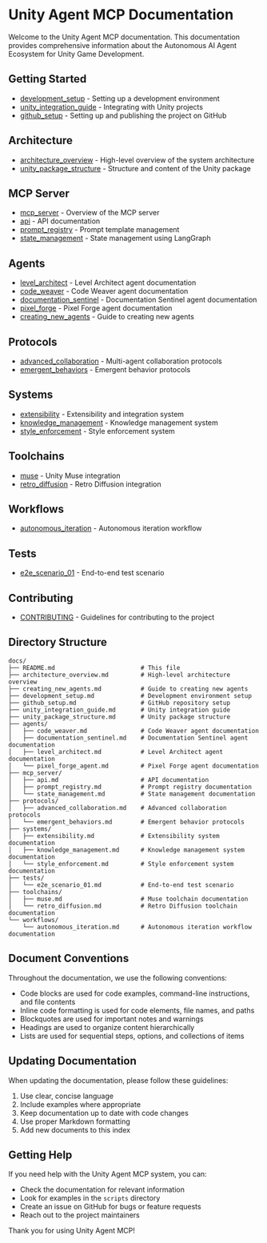 # Unity Agent MCP Documentation

Welcome to the Unity Agent MCP documentation. This documentation provides comprehensive information about the Autonomous AI Agent Ecosystem for Unity Game Development.

## Getting Started

- [development_setup](development_setup.md) - Setting up a development environment
- [unity_integration_guide](unity_integration_guide.md) - Integrating with Unity projects
- [github_setup](github_setup.md) - Setting up and publishing the project on GitHub

## Architecture

- [architecture_overview](architecture_overview.md) - High-level overview of the system architecture
- [unity_package_structure](unity_package_structure.md) - Structure and content of the Unity package

## MCP Server

- [mcp_server](mcp_server.md) - Overview of the MCP server
- [api](mcp_server/api.md) - API documentation
- [prompt_registry](mcp_server/prompt_registry.md) - Prompt template management
- [state_management](mcp_server/state_management.md) - State management using LangGraph

## Agents

- [level_architect](agents/level_architect.md) - Level Architect agent documentation
- [code_weaver](agents/code_weaver.md) - Code Weaver agent documentation
- [documentation_sentinel](agents/documentation_sentinel.md) - Documentation Sentinel agent documentation
- [pixel_forge](agents/pixel_forge_agent.md) - Pixel Forge agent documentation
- [creating_new_agents](creating_new_agents.md) - Guide to creating new agents

## Protocols

- [advanced_collaboration](protocols/advanced_collaboration.md) - Multi-agent collaboration protocols
- [emergent_behaviors](protocols/emergent_behaviors.md) - Emergent behavior protocols

## Systems

- [extensibility](systems/extensibility.md) - Extensibility and integration system
- [knowledge_management](systems/knowledge_management.md) - Knowledge management system
- [style_enforcement](systems/style_enforcement.md) - Style enforcement system

## Toolchains

- [muse](toolchains/muse.md) - Unity Muse integration
- [retro_diffusion](toolchains/retro_diffusion.md) - Retro Diffusion integration

## Workflows

- [autonomous_iteration](workflows/autonomous_iteration.md) - Autonomous iteration workflow

## Tests

- [e2e_scenario_01](tests/e2e_scenario_01.md) - End-to-end test scenario

## Contributing

- [CONTRIBUTING](/CONTRIBUTING.md) - Guidelines for contributing to the project

## Directory Structure

```
docs/
├── README.md                        # This file
├── architecture_overview.md         # High-level architecture overview
├── creating_new_agents.md           # Guide to creating new agents
├── development_setup.md             # Development environment setup
├── github_setup.md                  # GitHub repository setup
├── unity_integration_guide.md       # Unity integration guide
├── unity_package_structure.md       # Unity package structure
├── agents/
│   ├── code_weaver.md               # Code Weaver agent documentation
│   ├── documentation_sentinel.md    # Documentation Sentinel agent documentation
│   ├── level_architect.md           # Level Architect agent documentation
│   └── pixel_forge_agent.md         # Pixel Forge agent documentation
├── mcp_server/
│   ├── api.md                       # API documentation
│   ├── prompt_registry.md           # Prompt registry documentation
│   └── state_management.md          # State management documentation
├── protocols/
│   ├── advanced_collaboration.md    # Advanced collaboration protocols
│   └── emergent_behaviors.md        # Emergent behavior protocols
├── systems/
│   ├── extensibility.md             # Extensibility system documentation
│   ├── knowledge_management.md      # Knowledge management system documentation
│   └── style_enforcement.md         # Style enforcement system documentation
├── tests/
│   └── e2e_scenario_01.md           # End-to-end test scenario
├── toolchains/
│   ├── muse.md                      # Muse toolchain documentation
│   └── retro_diffusion.md           # Retro Diffusion toolchain documentation
└── workflows/
    └── autonomous_iteration.md      # Autonomous iteration workflow documentation
```

## Document Conventions

Throughout the documentation, we use the following conventions:

- Code blocks are used for code examples, command-line instructions, and file contents
- Inline code formatting is used for code elements, file names, and paths
- Blockquotes are used for important notes and warnings
- Headings are used to organize content hierarchically
- Lists are used for sequential steps, options, and collections of items

## Updating Documentation

When updating the documentation, please follow these guidelines:

1. Use clear, concise language
2. Include examples where appropriate
3. Keep documentation up to date with code changes
4. Use proper Markdown formatting
5. Add new documents to this index

## Getting Help

If you need help with the Unity Agent MCP system, you can:

- Check the documentation for relevant information
- Look for examples in the `scripts` directory
- Create an issue on GitHub for bugs or feature requests
- Reach out to the project maintainers

Thank you for using Unity Agent MCP!